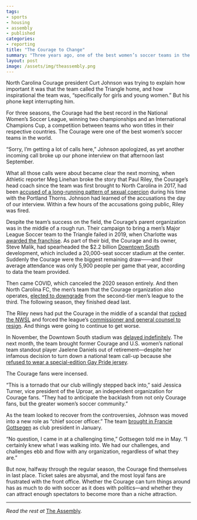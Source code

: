 ```yaml
---
tags:
- sports
- housing
- assembly
- published
categories:
- reporting
title: "The Courage to Change"
summary: "Three years ago, one of the best women’s soccer teams in the world was the centerpiece of a potential $2 billion investment in the Triangle. Now they’re mired in scandal and protest."
layout: post
image: /assets/img/theassembly.png
---
```

North Carolina Courage president Curt Johnson was trying to explain how important it was that the team called the Triangle home, and how inspirational the team was, “specifically for girls and young women.” But his phone kept interrupting him. 

For three seasons, the Courage had the best record in the National Women’s Soccer League, winning two championships and an International Champions Cup, a competition between teams who won titles in their respective countries. The Courage were one of the best women’s soccer teams in the world.

“Sorry, I’m getting a lot of calls here,” Johnson apologized, as yet another incoming call broke up our phone interview on that afternoon last September. 

What all those calls were about became clear the next morning, when Athletic reporter Meg Linehan broke the story that Paul Riley, the Courage’s head coach since the team was first brought to North Carolina in 2017, had been [accused of a long-running pattern of sexual coercion](https://theathletic.com/2857633/2021/09/30/this-guy-has-a-pattern-amid-institutional-failure-former-nwsl-players-accuse-prominent-coach-of-sexual-coercion/) during his time with the Portland Thorns. Johnson had learned of the accusations the day of our interview. Within a few hours of the accusations going public, Riley was fired.

Despite the team’s success on the field, the Courage’s parent organization was in the middle of a rough run. Their campaign to bring a men’s Major League Soccer team to the Triangle failed in 2019, when Charlotte was [awarded the franchise](https://www.theassemblync.com/long-form/football-soccer-futbol/). As part of their bid, the Courage and its owner, Steve Malik, had spearheaded the $2.2 billion [Downtown South](https://www.visitdowntownsouth.com/) development, which included a 20,000-seat soccer stadium at the center. Suddenly the Courage were the biggest remaining draw——and their average attendance was only 5,900 people per game that year, according to data the team provided. 

Then came COVID, which canceled the 2020 season entirely. And then North Carolina FC, the men’s team that the Courage organization also operates, [elected to downgrade](https://www.northcarolinafc.com/news/2021/01/10/north-carolina-fc-makes-strategic-move-to-usl-league-one/) from the second-tier men’s league to the third. The following season, they finished dead last.

The Riley news had put the Courage in the middle of a scandal that [rocked the NWSL](https://www.washingtonpost.com/sports/2021/09/30/nwsl-abuse-north-carolina-courage-washington-spirit/) and forced the league’s [commissioner and general counsel to resign](https://www.espn.com/soccer/united-states-nwsl/story/4488556/nwsl-commish-baird-resigns-amid-misconduct-allegations-levelled-at-riley). And things were going to continue to get worse. 

In November, the Downtown South stadium was [delayed indefinitely](https://www.newsobserver.com/news/local/counties/wake-county/article255945722.html). The next month, the team brought former Courage and U.S. women’s national team standout player Jaelene Daniels out of retirement—despite her infamous decision to turn down a national team call-up because she [refused to wear a special-edition Gay Pride jersey](https://www.espn.com/espnw/sports/story/_/id/23655663/jaelene-hinkle-says-decided-united-states-women-soccer-team-pride-month-call-christian-faith). 

The Courage fans were incensed. 

“This is a tornado that our club willingly stepped back into,” said Jessica Turner, vice president of the Uproar, an independent organization for Courage fans. “They had to anticipate the backlash from not only Courage fans, but the greater women’s soccer community.”

As the team looked to recover from the controversies, Johnson was moved into a new role as “chief soccer officer.” The team [brought in Francie Gottsegen](https://www.northcarolinafc.com/news/2022/01/14/francie-gottsegen-named-president-of-north-carolina-football-club/) as club president in January.

“No question, I came in at a challenging time,” Gottsegen told me in May. “I certainly knew what I was walking into. We had our challenges, and challenges ebb and flow with any organization, regardless of what they are.”

But now, halfway through the regular season, the Courage find themselves in last place. Ticket sales are abysmal, and the most loyal fans are frustrated with the front office. Whether the Courage can turn things around has as much to do with soccer as it does with politics—and whether they can attract enough spectators to become more than a niche attraction. 

---

_Read the rest at_ [The Assembly](https://www.theassemblync.com/long-form/nc-courage-womens-soccer/).
